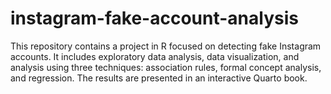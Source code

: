 # instagram-fake-account-analysis
This repository contains a project in R focused on detecting fake Instagram accounts. It includes exploratory data analysis, data visualization, and analysis using three techniques: association rules, formal concept analysis, and regression. The results are presented in an interactive Quarto book.
